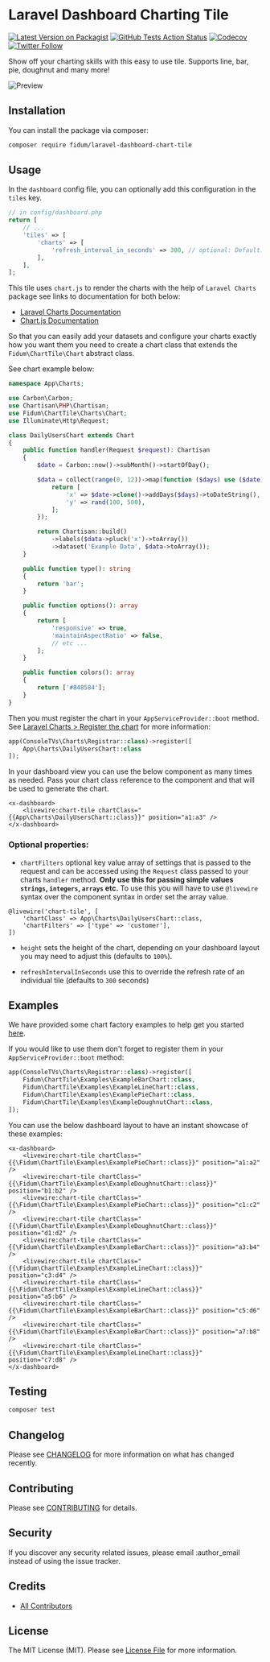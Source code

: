 # Laravel Dashboard Charting Tile

[![Latest Version on Packagist](https://img.shields.io/packagist/v/fidum/laravel-dashboard-chart-tile.svg?style=for-the-badge)](https://packagist.org/packages/fidum/laravel-dashboard-chart-tile)
[![GitHub Tests Action Status](https://img.shields.io/github/workflow/status/fidum/laravel-dashboard-chart-tile/run-tests?label=tests&style=for-the-badge)](https://github.com/fidum/laravel-dashboard-chart-tile/actions?query=workflow%3Arun-tests+branch%3Amaster)
[![Codecov](https://img.shields.io/codecov/c/github/fidum/laravel-dashboard-chart-tile?logo=codecov&logoColor=white&style=for-the-badge)](https://codecov.io/gh/fidum/laravel-dashboard-chart-tile)
[![Twitter Follow](https://img.shields.io/twitter/follow/danmasonmp?label=Follow&logo=twitter&style=for-the-badge)](https://twitter.com/danmasonmp)  

Show off your charting skills with this easy to use tile. Supports line, bar, pie, doughnut and many more! 

![Preview](docs/preview.png)

## Installation

You can install the package via composer:

```bash
composer require fidum/laravel-dashboard-chart-tile
```

## Usage
In the `dashboard` config file, you can optionally add this configuration in the `tiles` key. 

```php
// in config/dashboard.php
return [
    // ...
    'tiles' => [
        'charts' => [     
            'refresh_interval_in_seconds' => 300, // optional: Default: 300 seconds (5 minutes)
        ],
    ],
];
```
This tile uses  `chart.js` to render the charts with the help of `Laravel Charts`  package see links to 
documentation for both below:  

- [Laravel Charts Documentation](https://charts.erik.cat/)
- [Chart.js Documentation](https://www.chartjs.org/docs/latest/charts/)


So that you can easily add your datasets and configure your charts exactly how you want them you need to create 
a chart class that extends the `Fidum\ChartTile\Chart` abstract class. 

See chart example below:

```php
namespace App\Charts;

use Carbon\Carbon;
use Chartisan\PHP\Chartisan;
use Fidum\ChartTile\Charts\Chart;
use Illuminate\Http\Request;

class DailyUsersChart extends Chart
{
    public function handler(Request $request): Chartisan
    {
        $date = Carbon::now()->subMonth()->startOfDay();

        $data = collect(range(0, 12))->map(function ($days) use ($date) {
            return [
                'x' => $date->clone()->addDays($days)->toDateString(),
                'y' => rand(100, 500),
            ];
        });

        return Chartisan::build()
            ->labels($data->pluck('x')->toArray())
            ->dataset('Example Data', $data->toArray());
    }

    public function type(): string
    {
        return 'bar';
    }

    public function options(): array
    {
        return [
            'responsive' => true,
            'maintainAspectRatio' => false,
            // etc ...
        ];
    }

    public function colors(): array
    {
        return ['#848584'];
    }
}
```

Then you must register the chart in your `AppServiceProvider::boot` method. 
See [Laravel Charts > Register the chart](https://charts.erik.cat/guide/create_charts.html#register-the-chart) for more information:

```php
app(ConsoleTVs\Charts\Registrar::class)->register([
    App\Charts\DailyUsersChart::class
]);
```

In your dashboard view you can use the below component as many times as needed. Pass your chart class 
reference to the component and that will be used to generate the chart.

```blade
<x-dashboard>
    <livewire:chart-tile chartClass="{{App\Charts\DailyUsersChart::class}}" position="a1:a3" />
</x-dashboard>
```

### Optional properties: 
- `chartFilters` optional key value array of settings that is passed to the request and can be accessed using 
the `Request` class passed to your charts `handler` method. 
**Only use this for passing simple values `strings`, `integers`, `arrays` etc.** 
To use this you will have to use `@livewire` syntax over the component syntax in order set the array value. 
```blade
@livewire('chart-tile', [
    'chartClass' => App\Charts\DailyUsersChart::class, 
    'chartFilters' => ['type' => 'customer'],
])
```

- `height` sets the height of the chart, depending on your dashboard layout you may need to adjust this (defaults to `100%`).

- `refreshIntervalInSeconds` use this to override the refresh rate of an individual tile (defaults to `300` seconds) 

## Examples
We have provided some chart factory examples to help get you started [here](examples).

If you would like to use them don't forget to register them in your `AppServiceProvider::boot` method: 

```php
app(ConsoleTVs\Charts\Registrar::class)->register([
    Fidum\ChartTile\Examples\ExampleBarChart::class,
    Fidum\ChartTile\Examples\ExampleLineChart::class,
    Fidum\ChartTile\Examples\ExamplePieChart::class,
    Fidum\ChartTile\Examples\ExampleDoughnutChart::class,
]);
```

You can use the below dashboard layout to have an instant showcase of these examples:
```blade
<x-dashboard>
    <livewire:chart-tile chartClass="{{\Fidum\ChartTile\Examples\ExamplePieChart::class}}" position="a1:a2" />
    <livewire:chart-tile chartClass="{{\Fidum\ChartTile\Examples\ExampleDoughnutChart::class}}" position="b1:b2" />
    <livewire:chart-tile chartClass="{{\Fidum\ChartTile\Examples\ExamplePieChart::class}}" position="c1:c2" />
    <livewire:chart-tile chartClass="{{\Fidum\ChartTile\Examples\ExampleDoughnutChart::class}}" position="d1:d2" />
    <livewire:chart-tile chartClass="{{\Fidum\ChartTile\Examples\ExampleBarChart::class}}" position="a3:b4" />
    <livewire:chart-tile chartClass="{{\Fidum\ChartTile\Examples\ExampleLineChart::class}}" position="c3:d4" />
    <livewire:chart-tile chartClass="{{\Fidum\ChartTile\Examples\ExampleLineChart::class}}" position="a5:b6" />
    <livewire:chart-tile chartClass="{{\Fidum\ChartTile\Examples\ExampleBarChart::class}}" position="c5:d6" />
    <livewire:chart-tile chartClass="{{\Fidum\ChartTile\Examples\ExampleBarChart::class}}" position="a7:b8" />
    <livewire:chart-tile chartClass="{{\Fidum\ChartTile\Examples\ExampleLineChart::class}}" position="c7:d8" />
</x-dashboard>
```

## Testing
```bash
composer test
```

## Changelog

Please see [CHANGELOG](CHANGELOG.md) for more information on what has changed recently.

## Contributing

Please see [CONTRIBUTING](CONTRIBUTING.md) for details.

## Security

If you discover any security related issues, please email :author_email instead of using the issue tracker.

## Credits

- [All Contributors](../../contributors)

## License

The MIT License (MIT). Please see [License File](LICENSE.md) for more information.
